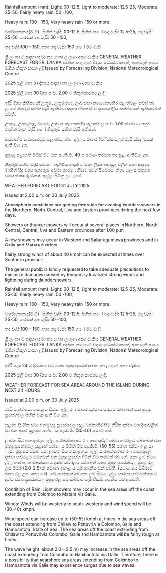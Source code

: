 Rainfall amount (mm): Light: 00-12.5, Light to moderate: 12.5-25, Moderate: 25-50, Fairly heavy rain: 50 -100,

Heavy rain: 100 – 150, Very heavy rain: 150 or more.

වර්ෂාපතනය(මි.මී) : සිහින් වැසි: 00-12.5, සිහින් හ ෝ මද වැසි: 12.5-25, මද වැසි: 25-50, තරමක් තද වැසි: 50 -100,

තද වැසි:100 – 150, ඉතා තද වැසි: 150 හ ෝ ඊට වැඩි

ශ්‍රී ලං කා ව සඳහා ස මා න්‍ය ය කා ලංගුණ අන්‍ය වැකිය GENERAL WEATHER FORECAST FOR SRI LANKA ජාතික කාලගුණ විදයා මධ්‍යස්ථානහේ, අනාවැකි අංශය මගින් නිකුත් කරන ලදි Issued by Forecasting Division, National Meteorological Centre

2025 ජුලි මාස 31 දින්‍යය සඳහා කා ලංගුණ අන්‍ය වැකිය

2025 ජුලි මාස 30 දින්‍ය ප.ව. 2.00 ට නිකුත්කාරන්‍ය ලංදී.

ඉදිරි දින්‍ය කිහිපයේදී උතුරු, උතුරුමාැද, ඌව සහා න්‍යැයෙන්‍යහිර පළ ත්වලං සවස් කා ලංයේ ගිගුරුම් සහිත වැසි ඇතිවීමා සදහා හිතකාර ව යුයෙෝලීය තත්ත්වයන් ඇතියවමින් පවතී.

උතුරු, උතුරුමැද, මධ්‍යම, ඌව ස නැහෙනහිර පළාත්වල ප.ව. 1.00 න් පමණ පසුව තැනින් තැන වැසි හ ෝ ගිගුරුම් සහිත වැසි ඇතිහේ.

බස්නාහිර ස සබරෙමුව පළාත්වලත් ොල්ල ස මාතර දිස්ික්කවලත් වැසි ස්වල්පයක් ඇති විය ැක.

දකුණු පළාහත් විටින් විට මන පැ.කි.මී. 40 ක පමණ තරමක තද සුළං ඇතිවිය ැක.

ගිගුරුම් සහිත වැසි සමාෙ ඇතිවිය හාැකි ත වකා ලිකා තද සුළ වලින් සහා අකුණු මාඟින් සිදු වන්‍ය අන්‍යතුරු අවමා කාර ෙැනීමාට අවශ්‍ පියවර ෙන්න්‍ය යලංස ජන්‍යත වයෙන් කා රුණිකාව ඉල්ලං සිටිනු ලංැයේ.

WEATHER FORECAST FOR 31 JULY 2025

Issued at 2.00 p.m. on 30 July 2025

Atmospheric conditions are getting favorable for evening thundershowers in the Northern, North-Central, Uva and Eastern provinces during the next few days.

Showers or thundershowers will occur at several places in Northern, North-Central, Central, Uva and Eastern provinces after 1.00 p.m.

A few showers may occur in Western and Sabaragamuwa provinces and in Galle and Matara districts.

Fairly strong winds of about 40 kmph can be expected at times over Southern province.

The general public is kindly requested to take adequate precautions to minimize damages caused by temporary localized strong winds and lightning during thundershowers.

Rainfall amount (mm): Light: 00-12.5, Light to moderate: 12.5-25, Moderate: 25-50, Fairly heavy rain: 50 -100,

Heavy rain: 100 – 150, Very heavy rain: 150 or more.

වර්ෂාපතනය(මි.මී) : සිහින් වැසි: 00-12.5, සිහින් හ ෝ මද වැසි: 12.5-25, මද වැසි: 25-50, තරමක් තද වැසි: 50 -100,

තද වැසි:100 – 150, ඉතා තද වැසි: 150 හ ෝ ඊට වැඩි

ශ්‍රී ලං කා ව සඳහා ස මා න්‍ය ය කා ලංගුණ අන්‍ය වැකිය GENERAL WEATHER FORECAST FOR SRI LANKA ජාතික කාලගුණ විදයා මධ්‍යස්ථානහේ, අනාවැකි අංශය මගින් නිකුත් කරන ලදි Issued by Forecasting Division, National Meteorological Centre

ඉදිරි පැය 24 ට දිවයින්‍ය වට වන්‍ය මුහුදු ප්‍රයේශ්‍ සඳහා කා ලංගුණ අන්‍ය වැකිය

2025 ජුලි මාස 30 දින්‍ය ප.ව. 2.00 ට නිකුත් කාරන්‍ය ලංදී.

WEATHER FORECAST FOR SEA AREAS AROUND THE ISLAND DURING NEXT 24 HOURS

Issued at 2.00 p.m. on 30 July 2025

වැසි තත්ත්වය: හකාළඹ සිට ොල්ල ර ා මාතර දක්වා හවරළට ඔබ්හබන් වන මුහුදු ප්‍රහේශවල සිහින් වැසි ඇති විය ැක.

සුළඟ: දිවයින වටා වන මුහුදු ප්‍රහේශවල සුළං බස්නාහිර සිට නිරිත දක්වා වන දිශාවලින් මා එන අතර සුළහේ හේෙය පැ.කි.මී. (30-40) පමණ හේ.

ලාවත සිට හකාළඹ, ොල්ල ස ම්බන්හතාට ර ා හපාතුවිල් දක්වා හවරළට ඔබ්හබන් වන මුහුදු ප්‍රහේශවල සුළහේ හේෙය විටින් විට පැ.කි.මී. (50-55) පමණ දක්වා ඉ ළ යා ැක. මුහුයේ ස්වභ වය: ලාවත සිට හකාළඹ, ොල්ල ස ම්බන්හතාට ර ා හපාතුවිල් දක්වා හවරළට ඔබ්හබන් වන මුහුදු ප්‍රහේශ විටින් විට තරමක් රළු හේ. යකා ළඹ සිට ෙ ල්ලං හාරහා හාම්බන්යත ට දක්ව යවරළට ඔේයබන් වන්‍ය මුහුදු ප්‍රයේශ්‍වලං මුහුදු රළ උස මීටර් (2.0-2.5) ක් පමාණ ඉහාළ ය යම් හාැකිය වක් පවතී. (යමාය යෙ ඩබිමාට එන්‍ය රළ උස යන්‍ය යේ). යම් යහා්තුයවන් යකා ළඹ සිට ෙ ල්ලං හාරහා හාම්බන්යත ට දක්ව වන්‍ය ප්‍රයේශ්‍වලං මුහුදු රළ යෙ ඩබිමාට පැමිණීයම් හාැකිය වක් ද පවතී.

Condition of Rain: Light showers may occur in the sea areas off the coast extending from Colombo to Matara via Galle.

Winds: Winds will be westerly to south-westerly and wind speed will be (30-40) kmph.

Wind speed can increase up to (50-55) kmph at times in the sea areas off the coast extending from Chilaw to Pottuvil via Colombo, Galle and Hambantota. State of Sea: The sea areas off the coast extending from Chilaw to Pottuvil via Colombo, Galle and Hambantota will be fairly rough at times.

The wave height (about 2.0 – 2.5 m) may increase in the sea areas off the coast extending from Colombo to Hambantota via Galle. Therefore, there is a possibility that nearshore sea areas extending from Colombo to Hambantota via Galle may experience surges due to sea waves.